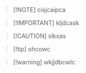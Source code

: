 

> [!NOTE] cisjcaipca

> [!IMPORTANT] kljdcask

> [!CAUTION] slkxas

>[!tip] ohcowc

> [!warning] wkjjdbcwlc

